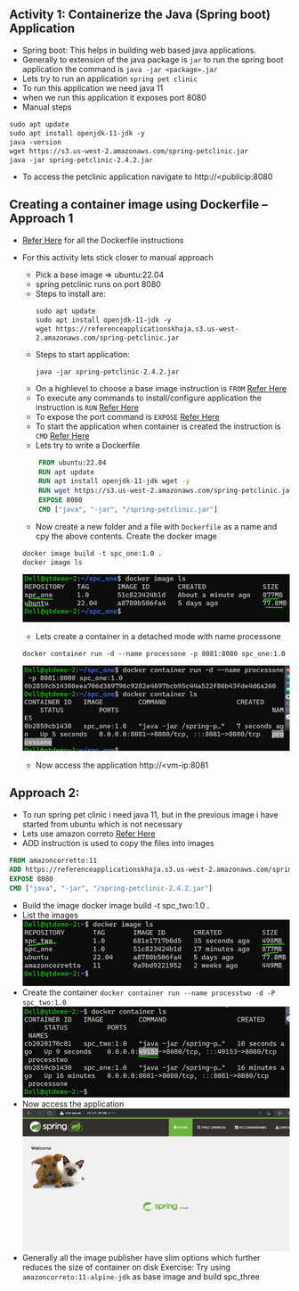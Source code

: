 ## Activity 1: Containerize the Java (Spring boot) Application
* Spring boot: This helps in building web based java applications.
* Generally to extension of the java package is ```jar``` to run the spring boot application the command is ```java -jar <package>.jar```
* Lets try to run an application ```spring pet clinic```
* To run this application we need java 11
* when we run this application it exposes port 8080
* Manual steps

```
sudo apt update
sudo apt install openjdk-11-jdk -y 
java -version
wget https://s3.us-west-2.amazonaws.com/spring-petclinic.jar
java -jar spring-petclinic-2.4.2.jar
```
* To access the petclinic application navigate to http://<publicip:8080

## Creating a container image using Dockerfile – Approach 1
* [Refer Here](https://docs.docker.com/engine/reference/builder/) for all the Dockerfile instructions
* For this activity lets stick closer to manual approach
    * Pick a base image => ubuntu:22.04
    * spring petclinic runs on port 8080
    * Steps to install are:
         ```
         sudo apt update
         sudo apt install openjdk-11-jdk -y
         wget https://referenceapplicationskhaja.s3.us-west-2.amazonaws.com/spring-petclinic.jar
         ```
    * Steps to start application:
        ```
        java -jar spring-petclinic-2.4.2.jar
        ```
    * On a highlevel to choose a base image instruction is ```FROM``` [Refer Here](https://docs.docker.com/engine/reference/builder/#from)
    * To execute any commands to install/configure application the instruction is ```RUN``` [Refer Here](https://docs.docker.com/engine/reference/builder/#run)
    * To expose the port command is ```EXPOSE``` [Refer Here](https://docs.docker.com/engine/reference/builder/#expose)
    * To start the application when container is created the instruction is ```CMD``` [Refer Here](https://docs.docker.com/engine/reference/builder/#cmd)
    * Lets try to write a Dockerfile

    ```Dockerfile
        FROM ubuntu:22.04
        RUN apt update
        RUN apt install openjdk-11-jdk wget -y
        RUN wget https://s3.us-west-2.amazonaws.com/spring-petclinic.jar
        EXPOSE 8080
        CMD ["java", "-jar", "/spring-petclinic.jar"]

    ```
    * Now create a new folder and a file with ```Dockerfile``` as a name and cpy the above contents. Create the docker image
    ```
    docker image build -t spc_one:1.0 .
    docker image ls
    ```
    ![Preview](./Images/dockerfeb7_23.png)
    * Lets create a container in a detached mode with name processone
    ```
    docker container run -d --name processone -p 8081:8080 spc_one:1.0
    ```
    ![Preview](./Images/dockerfeb8_23.png)
    * Now access the application http://<vm-ip:8081

## Approach 2:
* To run spring pet clinic i need java 11, but in the previous image i have started from ubuntu which is not necessary
* Lets use amazon correto [Refer Here](https://hub.docker.com/_/amazoncorretto)
* ADD instruction is used to copy the files into images
```Dockerfile
FROM amazoncorretto:11
ADD https://referenceapplicationskhaja.s3.us-west-2.amazonaws.com/spring-petclinic-2.4.2.jar /spring-petclinic-2.4.2.jar
EXPOSE 8080
CMD ["java", "-jar", "/spring-petclinic-2.4.2.jar"]
```
* Build the image docker image build -t spc_two:1.0 .
* List the images
![Preview](./Images/dockerfeb9_23.png)
* Create the container ``` docker container run --name processtwo -d -P spc_two:1.0 ```
![Preview](./Images/dockerfeb10_23.png)
* Now access the application
![Preview](./Images/dockerfeb11_23.png)
* Generally all the image publisher have slim options which further reduces the size of container on disk
Exercise: Try using ``` amazoncorreto:11-alpine-jdk ``` as base image and build spc_three
